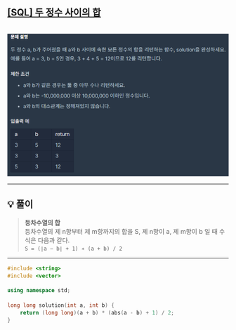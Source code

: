 ## [[SQL] 두 정수 사이의 합](https://programmers.co.kr/learn/courses/30/lessons/12912?language=cpp)
<br>![](imgs/1.PNG)
<br>
___

## 💡 풀이
> **등차수열의 합**<br>
> 등차수열의 제 n항부터 제 m항까지의 합을 S, 제 n항이 a, 제 m항이 b 일 때 수식은 다음과 같다.<br>
> `S = (∣a − b∣ + 1) ∗ (a + b) / 2`
___
```c++
#include <string>
#include <vector>

using namespace std;

long long solution(int a, int b) {
    return (long long)(a + b) * (abs(a - b) + 1) / 2;
}
```

